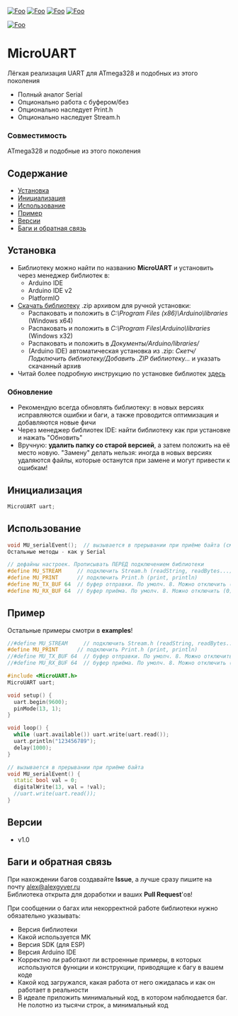 [![Foo](https://img.shields.io/badge/Version-1.0-brightgreen.svg?style=flat-square)](#versions)
[![Foo](https://img.shields.io/badge/Website-AlexGyver.ru-blue.svg?style=flat-square)](https://alexgyver.ru/)
[![Foo](https://img.shields.io/badge/%E2%82%BD$%E2%82%AC%20%D0%9D%D0%B0%20%D0%BF%D0%B8%D0%B2%D0%BE-%D1%81%20%D1%80%D1%8B%D0%B1%D0%BA%D0%BE%D0%B9-orange.svg?style=flat-square)](https://alexgyver.ru/support_alex/)
[![Foo](https://img.shields.io/badge/README-ENGLISH-brightgreen.svg?style=flat-square)](https://github-com.translate.goog/GyverLibs/MicroUART?_x_tr_sl=ru&_x_tr_tl=en)  

[![Foo](https://img.shields.io/badge/ПОДПИСАТЬСЯ-НА%20ОБНОВЛЕНИЯ-brightgreen.svg?style=social&logo=telegram&color=blue)](https://t.me/GyverLibs)


# MicroUART
Лёгкая реализация UART для ATmega328 и подобных из этого поколения
- Полный аналог Serial
- Опционально работа с буфером/без
- Опционально наследует Print.h
- Опционально наследует Stream.h

### Совместимость
ATmega328 и подобные из этого поколения

## Содержание
- [Установка](#install)
- [Инициализация](#init)
- [Использование](#usage)
- [Пример](#example)
- [Версии](#versions)
- [Баги и обратная связь](#feedback)

<a id="install"></a>
## Установка
- Библиотеку можно найти по названию **MicroUART** и установить через менеджер библиотек в:
    - Arduino IDE
    - Arduino IDE v2
    - PlatformIO
- [Скачать библиотеку](https://github.com/GyverLibs/MicroUART/archive/refs/heads/main.zip) .zip архивом для ручной установки:
    - Распаковать и положить в *C:\Program Files (x86)\Arduino\libraries* (Windows x64)
    - Распаковать и положить в *C:\Program Files\Arduino\libraries* (Windows x32)
    - Распаковать и положить в *Документы/Arduino/libraries/*
    - (Arduino IDE) автоматическая установка из .zip: *Скетч/Подключить библиотеку/Добавить .ZIP библиотеку…* и указать скачанный архив
- Читай более подробную инструкцию по установке библиотек [здесь](https://alexgyver.ru/arduino-first/#%D0%A3%D1%81%D1%82%D0%B0%D0%BD%D0%BE%D0%B2%D0%BA%D0%B0_%D0%B1%D0%B8%D0%B1%D0%BB%D0%B8%D0%BE%D1%82%D0%B5%D0%BA)
### Обновление
- Рекомендую всегда обновлять библиотеку: в новых версиях исправляются ошибки и баги, а также проводится оптимизация и добавляются новые фичи
- Через менеджер библиотек IDE: найти библиотеку как при установке и нажать "Обновить"
- Вручную: **удалить папку со старой версией**, а затем положить на её место новую. "Замену" делать нельзя: иногда в новых версиях удаляются файлы, которые останутся при замене и могут привести к ошибкам!


<a id="init"></a>
## Инициализация
```cpp
MicroUART uart;
```

<a id="usage"></a>
## Использование
```cpp
void MU_serialEvent();  // вызывается в прерывании при приёме байта (см. пример)
Остальные методы - как у Serial

// дефайны настроек. Прописывать ПЕРЕД подключением библиотеки
#define MU_STREAM     // подключить Stream.h (readString, readBytes...)
#define MU_PRINT      // подключить Print.h (print, println)
#define MU_TX_BUF 64  // буфер отправки. По умолч. 8. Можно отключить (0)
#define MU_RX_BUF 64  // буфер приёма. По умолч. 8. Можно отключить (0)
```

<a id="example"></a>
## Пример
Остальные примеры смотри в **examples**!
```cpp
//#define MU_STREAM     // подключить Stream.h (readString, readBytes...)
#define MU_PRINT      // подключить Print.h (print, println)
//#define MU_TX_BUF 64  // буфер отправки. По умолч. 8. Можно отключить (0)
//#define MU_RX_BUF 64  // буфер приёма. По умолч. 8. Можно отключить (0)

#include <MicroUART.h>
MicroUART uart;

void setup() {
  uart.begin(9600);
  pinMode(13, 1);
}

void loop() {
  while (uart.available()) uart.write(uart.read());
  uart.println("123456789");
  delay(1000);
}

// вызывается в прерывании при приёме байта
void MU_serialEvent() {
  static bool val = 0;
  digitalWrite(13, val = !val);
  //uart.write(uart.read());
}
```

<a id="versions"></a>
## Версии
- v1.0

<a id="feedback"></a>
## Баги и обратная связь
При нахождении багов создавайте **Issue**, а лучше сразу пишите на почту [alex@alexgyver.ru](mailto:alex@alexgyver.ru)  
Библиотека открыта для доработки и ваших **Pull Request**'ов!


При сообщении о багах или некорректной работе библиотеки нужно обязательно указывать:
- Версия библиотеки
- Какой используется МК
- Версия SDK (для ESP)
- Версия Arduino IDE
- Корректно ли работают ли встроенные примеры, в которых используются функции и конструкции, приводящие к багу в вашем коде
- Какой код загружался, какая работа от него ожидалась и как он работает в реальности
- В идеале приложить минимальный код, в котором наблюдается баг. Не полотно из тысячи строк, а минимальный код

